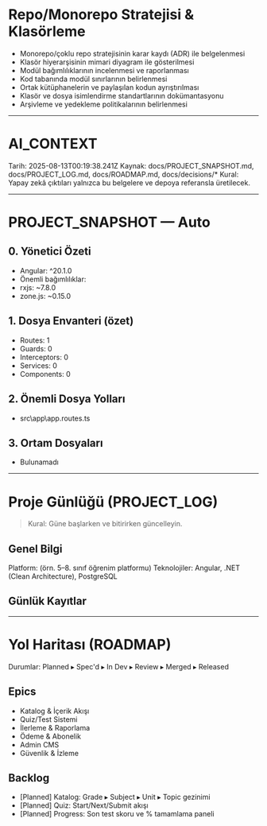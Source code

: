 # Repo/Monorepo Stratejisi & Klasörleme
- Monorepo/çoklu repo stratejisinin karar kaydı (ADR) ile belgelenmesi
- Klasör hiyerarşisinin mimari diyagram ile gösterilmesi
- Modül bağımlılıklarının incelenmesi ve raporlanması
- Kod tabanında modül sınırlarının belirlenmesi
- Ortak kütüphanelerin ve paylaşılan kodun ayrıştırılması
- Klasör ve dosya isimlendirme standartlarının dokümantasyonu
- Arşivleme ve yedekleme politikalarının belirlenmesi

---

# AI_CONTEXT
 Tarih: 2025-08-13T00:19:38.241Z
 Kaynak: docs/PROJECT_SNAPSHOT.md, docs/PROJECT_LOG.md, docs/ROADMAP.md, docs/decisions/*
 Kural: Yapay zekâ çıktıları yalnızca bu belgelere ve depoya referansla üretilecek.


---

# PROJECT_SNAPSHOT — Auto

## 0. Yönetici Özeti
- Angular: ^20.1.0
- Önemli bağımlılıklar:
- rxjs: ~7.8.0
- zone.js: ~0.15.0

## 1. Dosya Envanteri (özet)
- Routes: 1
- Guards: 0
- Interceptors: 0
- Services: 0
- Components: 0

## 2. Önemli Dosya Yolları
- src\app\app.routes.ts

## 3. Ortam Dosyaları
- Bulunamadı


---

# Proje Günlüğü (PROJECT_LOG)

> Kural: Güne başlarken ve bitirirken güncelleyin.

## Genel Bilgi
Platform: (örn. 5–8. sınıf öğrenim platformu)
Teknolojiler: Angular, .NET (Clean Architecture), PostgreSQL

## Günlük Kayıtlar



---

# Yol Haritası (ROADMAP)

Durumlar: Planned ▸ Spec'd ▸ In Dev ▸ Review ▸ Merged ▸ Released

## Epics
- Katalog & İçerik Akışı
- Quiz/Test Sistemi
- İlerleme & Raporlama
- Ödeme & Abonelik
- Admin CMS
- Güvenlik & İzleme

## Backlog
- [Planned] Katalog: Grade ▸ Subject ▸ Unit ▸ Topic gezinimi
- [Planned] Quiz: Start/Next/Submit akışı
- [Planned] Progress: Son test skoru ve % tamamlama paneli
